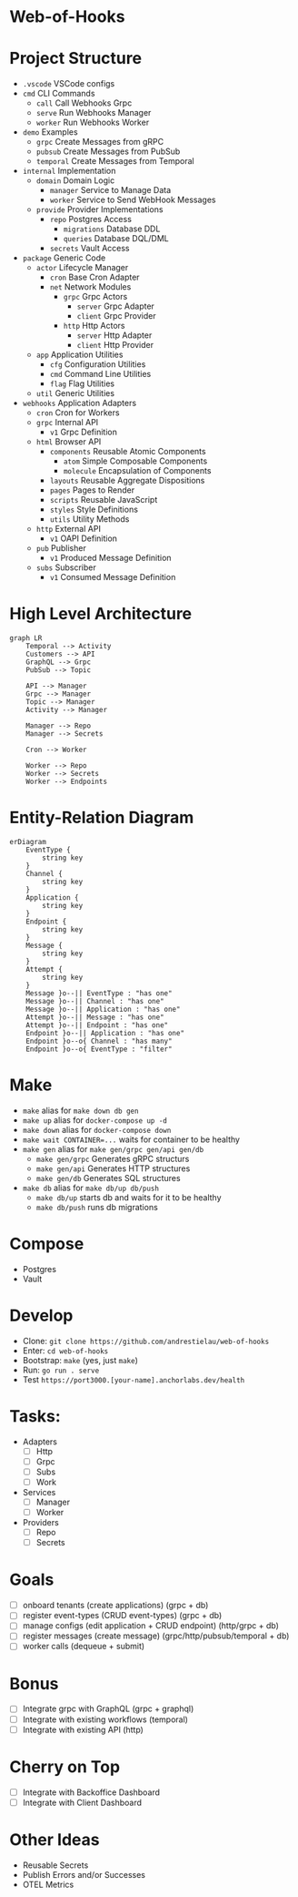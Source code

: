 # Web-of-Hooks
# Project Structure
- `.vscode` VSCode configs
- `cmd` CLI Commands
  - `call`  Call Webhooks Grpc
  - `serve` Run Webhooks Manager
  - `worker` Run Webhooks Worker
- `demo` Examples
  - `grpc` Create Messages from gRPC
  - `pubsub` Create Messages from PubSub
  - `temporal` Create Messages from Temporal
- `internal` Implementation
  - `domain` Domain Logic
    - `manager` Service to Manage Data
    - `worker` Service to Send WebHook Messages
  - `provide` Provider Implementations
    - `repo` Postgres Access
      - `migrations` Database DDL
      - `queries` Database DQL/DML
    - `secrets` Vault Access 
- `package` Generic Code
  - `actor` Lifecycle Manager
    - `cron` Base Cron Adapter
    - `net` Network Modules
      - `grpc` Grpc Actors
        - `server` Grpc Adapter
        - `client` Grpc Provider
      - `http` Http Actors
        - `server` Http Adapter
        - `client` Http Provider
  - `app` Application Utilities
    - `cfg` Configuration Utilities
    - `cmd` Command Line Utilities
    - `flag` Flag Utilities
  - `util` Generic Utilities
- `webhooks` Application Adapters
  - `cron` Cron for Workers
  - `grpc` Internal API
    - `v1` Grpc Definition
  - `html` Browser API
    - `components` Reusable Atomic Components
      - `atom` Simple Composable Components
      - `molecule` Encapsulation of Components
    - `layouts` Reusable Aggregate Dispositions
    - `pages` Pages to Render
    - `scripts` Reusable JavaScript
    - `styles` Style Definitions
    - `utils` Utility Methods
  - `http` External API
    - `v1` OAPI Definition
  - `pub` Publisher
    - `v1` Produced Message Definition
  - `subs` Subscriber
    - `v1` Consumed Message Definition 

# High Level Architecture
```mermaid
graph LR
    Temporal --> Activity
    Customers --> API
    GraphQL --> Grpc
    PubSub --> Topic

    API --> Manager
    Grpc --> Manager
    Topic --> Manager
    Activity --> Manager

    Manager --> Repo
    Manager --> Secrets

    Cron --> Worker

    Worker --> Repo
    Worker --> Secrets
    Worker --> Endpoints 
```

# Entity-Relation Diagram
```mermaid
erDiagram
    EventType {
        string key
    }
    Channel {
        string key
    }
    Application {
        string key
    }
    Endpoint {
        string key
    }
    Message {
        string key
    }
    Attempt {
        string key
    }
    Message }o--|| EventType : "has one"
    Message }o--|| Channel : "has one"
    Message }o--|| Application : "has one"
    Attempt }o--|| Message : "has one"
    Attempt }o--|| Endpoint : "has one"
    Endpoint }o--|| Application : "has one"
    Endpoint }o--o{ Channel : "has many"
    Endpoint }o--o{ EventType : "filter"
```

# Make
- `make` alias for `make down db gen`
- `make up` alias for `docker-compose up -d`
- `make down` alias for `docker-compose down`
- `make wait CONTAINER=...` waits for container to be healthy 
- `make gen` alias for `make gen/grpc gen/api gen/db`
  - `make gen/grpc` Generates gRPC structurs
  - `make gen/api` Generates HTTP structures
  - `make gen/db` Generates SQL structures
- `make db` alias for `make db/up db/push`
  - `make db/up` starts db and waits for it to be healthy
  - `make db/push` runs db migrations

# Compose
- Postgres
- Vault

# Develop

- Clone: `git clone https://github.com/andrestielau/web-of-hooks`
- Enter: `cd web-of-hooks`
- Bootstrap: `make` (yes, just `make`)
- Run: `go run . serve`
- Test `https://port3000.[your-name].anchorlabs.dev/health`

# Tasks:
- Adapters
  - [ ] Http
  - [ ] Grpc
  - [ ] Subs
  - [ ] Work
- Services
  - [ ] Manager
  - [ ] Worker
- Providers
  - [ ] Repo
  - [ ] Secrets
  
# Goals 
- [ ] onboard tenants (create applications) (grpc + db)
- [ ] register event-types (CRUD event-types) (grpc + db)
- [ ] manage configs (edit application + CRUD endpoint) (http/grpc + db)
- [ ] register messages (create message) (grpc/http/pubsub/temporal + db)
- [ ] worker calls (dequeue + submit)
# Bonus
- [ ] Integrate grpc with GraphQL (grpc + graphql)
- [ ] Integrate with existing workflows (temporal)
- [ ] Integrate with existing API (http)
# Cherry on Top
- [ ] Integrate with Backoffice Dashboard
- [ ] Integrate with Client Dashboard
  
# Other Ideas
- Reusable Secrets
- Publish Errors and/or Successes
- OTEL Metrics